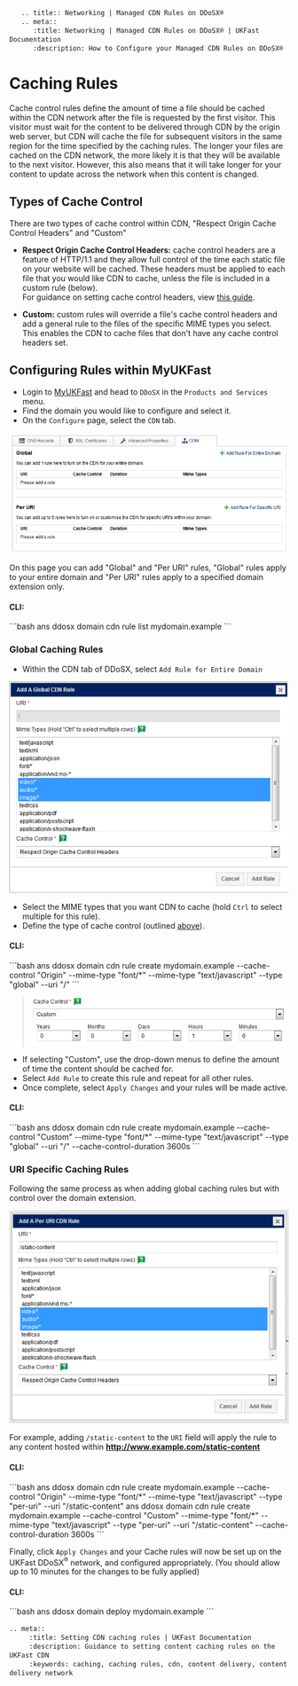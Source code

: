 ```eval_rst
   .. title:: Networking | Managed CDN Rules on DDoSX®
   .. meta::
      :title: Networking | Managed CDN Rules on DDoSX® | UKFast Documentation
      :description: How to Configure your Managed CDN Rules on DDoSX®

```

# Caching Rules
Cache control rules define the amount of time a file should be cached within the CDN network after the file is requested by the first visitor. This visitor must wait for the content to be delivered through CDN by the origin web server, but CDN will cache the file for subsequent visitors in the same region for the time specified by the caching rules. The longer your files are cached on the CDN network, the more likely it is that they will be available to the next visitor. However, this also means that it will take longer for your content to update across the network when this content is changed.

## Types of Cache Control
There are two types of cache control within CDN, "Respect Origin Cache Control Headers" and "Custom"
- **Respect Origin Cache Control Headers:** cache control headers are a feature of HTTP/1.1 and they allow full control of the time each static file on your website will be cached. These headers must be applied to each file that you would like CDN to cache, unless the file is included in a custom rule (below). <br />For guidance on setting cache control headers, view [this guide](https://varvy.com/pagespeed/cache-control.html).

- **Custom:** custom rules will override a file's cache control headers and add a general rule to the files of the specific MIME types you select. This enables the CDN to cache files that don't have any cache control headers set.

## Configuring Rules within MyUKFast
- Login to [MyUKFast](https://my.ukfast.co.uk) and head to `DDoSX` in the `Products and Services` menu.
- Find the domain you would like to configure and select it.
- On the `Configure` page, select the `CDN` tab.

![connect](files/cdnnorules.PNG)

On this page you can add "Global" and "Per URI" rules, "Global" rules apply to your entire domain and "Per URI" rules apply to a specified domain extension only.

<h4><b>CLI:</b></h4>
```bash
ans ddosx domain cdn rule list mydomain.example
```

### Global Caching Rules
- Within the CDN tab of DDoSX, select `Add Rule for Entire Domain`

![connect](files/globalcacherule.PNG)

- Select the MIME types that you want CDN to cache (hold `Ctrl` to select multiple for this rule).
- Define the type of cache control (outlined [above](#types-of-cache-control)).

<h4><b>CLI:</b></h4>
```bash
ans ddosx domain cdn rule create mydomain.example --cache-control "Origin" --mime-type "font/*" --mime-type "text/javascript" --type "global" --uri "/"
```

>![connect](files/customcachecontrol.PNG)

- If selecting "Custom", use the drop-down menus to define the amount of time the content should be cached for.
- Select `Add Rule` to create this rule and repeat for all other rules.
- Once complete, select `Apply Changes` and your rules will be made active.

<h4><b>CLI:</b></h4>
```bash
ans ddosx domain cdn rule create mydomain.example --cache-control "Custom" --mime-type "font/*" --mime-type "text/javascript" --type "global" --uri "/" --cache-control-duration 3600s
```

### URI Specific Caching Rules
Following the same process as when adding global caching rules but with control over the domain extension.

![connect](files/uricacherule.PNG)

For example, adding `/static-content` to the `URI` field will apply the rule to any content hosted within **http://www.example.com/static-content**

<h4><b>CLI:</b></h4>
```bash
ans ddosx domain cdn rule create mydomain.example --cache-control "Origin" --mime-type "font/*" --mime-type "text/javascript" --type "per-uri" --uri "/static-content"
ans ddosx domain cdn rule create mydomain.example --cache-control "Custom" --mime-type "font/*" --mime-type "text/javascript" --type "per-uri" --uri "/static-content" --cache-control-duration 3600s
```

Finally, click `Apply Changes` and your Cache rules will now be set up on the UKFast DDoSX<sup>®</sup> network, and configured appropriately. (You should allow up to 10 minutes for the changes to be fully applied)

<h4><b>CLI:</b></h4>
```bash
ans ddosx domain deploy mydomain.example
```

```eval_rst
.. meta::
     :title: Setting CDN caching rules | UKFast Documentation
     :description: Guidance to setting content caching rules on the UKFast CDN
     :keywords: caching, caching rules, cdn, content delivery, content delivery network
```
